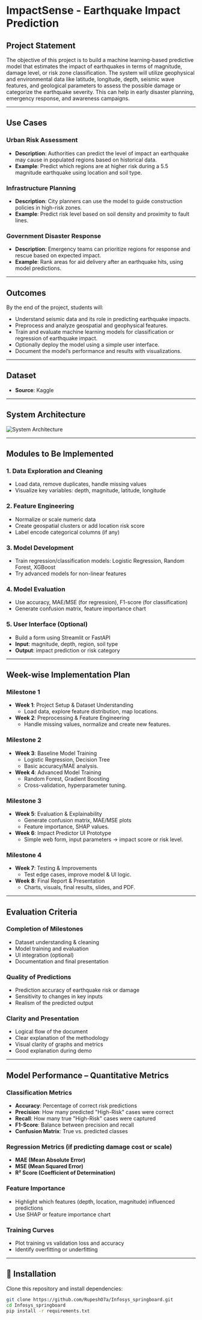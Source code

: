 # ImpactSense - Earthquake Impact Prediction

## Project Statement

The objective of this project is to build a machine learning-based predictive model that estimates the impact of earthquakes in terms of magnitude, damage level, or risk zone classification. The system will utilize geophysical and environmental data like latitude, longitude, depth, seismic wave features, and geological parameters to assess the possible damage or categorize the earthquake severity. This can help in early disaster planning, emergency response, and awareness campaigns.

---

## Use Cases

### Urban Risk Assessment
- **Description**: Authorities can predict the level of impact an earthquake may cause in populated regions based on historical data.  
- **Example**: Predict which regions are at higher risk during a 5.5 magnitude earthquake using location and soil type.

### Infrastructure Planning
- **Description**: City planners can use the model to guide construction policies in high-risk zones.  
- **Example**: Predict risk level based on soil density and proximity to fault lines.

### Government Disaster Response
- **Description**: Emergency teams can prioritize regions for response and rescue based on expected impact.  
- **Example**: Rank areas for aid delivery after an earthquake hits, using model predictions.

---

## Outcomes

By the end of the project, students will:

- Understand seismic data and its role in predicting earthquake impacts.
- Preprocess and analyze geospatial and geophysical features.
- Train and evaluate machine learning models for classification or regression of earthquake impact.
- Optionally deploy the model using a simple user interface.
- Document the model’s performance and results with visualizations.

---

## Dataset

- **Source**: Kaggle  

---

## System Architecture
![System Architecture]("pictures\system_architecture.png")

---

## Modules to Be Implemented

### 1. Data Exploration and Cleaning
- Load data, remove duplicates, handle missing values  
- Visualize key variables: depth, magnitude, latitude, longitude  

### 2. Feature Engineering
- Normalize or scale numeric data  
- Create geospatial clusters or add location risk score  
- Label encode categorical columns (if any)  

### 3. Model Development
- Train regression/classification models: Logistic Regression, Random Forest, XGBoost  
- Try advanced models for non-linear features  

### 4. Model Evaluation
- Use accuracy, MAE/MSE (for regression), F1-score (for classification)  
- Generate confusion matrix, feature importance chart  

### 5. User Interface (Optional)
- Build a form using Streamlit or FastAPI  
- **Input**: magnitude, depth, region, soil type  
- **Output**: impact prediction or risk category  

---

## Week-wise Implementation Plan

### Milestone 1
- **Week 1**: Project Setup & Dataset Understanding  
  - Load data, explore feature distribution, map locations.  
- **Week 2**: Preprocessing & Feature Engineering  
  - Handle missing values, normalize and create new features.  

### Milestone 2
- **Week 3**: Baseline Model Training  
  - Logistic Regression, Decision Tree  
  - Basic accuracy/MAE analysis.  
- **Week 4**: Advanced Model Training  
  - Random Forest, Gradient Boosting  
  - Cross-validation, hyperparameter tuning.  

### Milestone 3
- **Week 5**: Evaluation & Explainability  
  - Generate confusion matrix, MAE/MSE plots  
  - Feature importance, SHAP values.  
- **Week 6**: Impact Predictor UI Prototype  
  - Simple web form, input parameters → impact score or risk level.  

### Milestone 4
- **Week 7**: Testing & Improvements  
  - Test edge cases, improve model & UI logic.  
- **Week 8**: Final Report & Presentation  
  - Charts, visuals, final results, slides, and PDF.  

---

## Evaluation Criteria

### Completion of Milestones
- Dataset understanding & cleaning  
- Model training and evaluation  
- UI integration (optional)  
- Documentation and final presentation  

### Quality of Predictions
- Prediction accuracy of earthquake risk or damage  
- Sensitivity to changes in key inputs  
- Realism of the predicted output  

### Clarity and Presentation
- Logical flow of the document  
- Clear explanation of the methodology  
- Visual clarity of graphs and metrics  
- Good explanation during demo  

---

## Model Performance – Quantitative Metrics

### Classification Metrics
- **Accuracy**: Percentage of correct risk predictions  
- **Precision**: How many predicted "High-Risk" cases were correct  
- **Recall**: How many true "High-Risk" cases were captured  
- **F1-Score**: Balance between precision and recall  
- **Confusion Matrix**: True vs. predicted classes  

### Regression Metrics (if predicting damage cost or scale)
- **MAE (Mean Absolute Error)**  
- **MSE (Mean Squared Error)**  
- **R² Score (Coefficient of Determination)**  

### Feature Importance
- Highlight which features (depth, location, magnitude) influenced predictions  
- Use SHAP or feature importance chart  

### Training Curves
- Plot training vs validation loss and accuracy  
- Identify overfitting or underfitting  

---

## 🔧 Installation

Clone this repository and install dependencies:

```bash
git clone https://github.com/RupeshO7a/Infosys_springboard.git
cd Infosys_springboard
pip install -r requirements.txt
